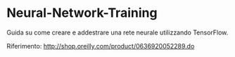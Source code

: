 # Neural-Network-Training
Guida su come creare e addestrare una rete neurale utilizzando TensorFlow.

Riferimento: http://shop.oreilly.com/product/0636920052289.do
